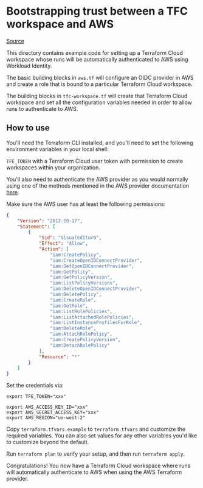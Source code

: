 # Bootstrapping trust between a TFC workspace and AWS

[Source](https://github.com/hashicorp/terraform-dynamic-credentials-setup-examples/tree/main/aws)

This directory contains example code for setting up a Terraform Cloud workspace
whose runs will be automatically authenticated to AWS using Workload Identity.

The basic building blocks in `aws.tf` will configure an OIDC provider in AWS
and create a role that is bound to a particular Terraform Cloud workspace.

The building blocks in `tfc-workspace.tf` will create that Terraform Cloud
workspace and set all the configuration variables needed in order to allow runs to authenticate to AWS.

## How to use

You'll need the Terraform CLI installed, and you'll need to set the following environment variables in your local shell:

`TFE_TOKEN` with a Terraform Cloud user token with permission to create workspaces within your organization.

You'll also need to authenticate the AWS provider as you would normally using one of the methods mentioned in the AWS provider documentation [here](https://registry.terraform.io/providers/hashicorp/aws/latest/docs#authentication-and-configuration).

Make sure the AWS user has at least the following permissions:

```json
{
	"Version": "2012-10-17",
	"Statement": [
		{
			"Sid": "VisualEditor0",
			"Effect": "Allow",
			"Action": [
				"iam:CreatePolicy",
				"iam:CreateOpenIDConnectProvider",
				"iam:GetOpenIDConnectProvider",
				"iam:GetPolicy",
				"iam:GetPolicyVersion",
				"iam:ListPolicyVersions",
				"iam:DeleteOpenIDConnectProvider",
				"iam:DeletePolicy",
				"iam:CreateRole",
				"iam:GetRole",
				"iam:ListRolePolicies",
				"iam:ListAttachedRolePolicies",
				"iam:ListInstanceProfilesForRole",
				"iam:DeleteRole",
				"iam:AttachRolePolicy",
				"iam:CreatePolicyVersion",
				"iam:DetachRolePolicy"
			],
			"Resource": "*"
		}
	]
}
```

Set the credentials via:

```env
export TFE_TOKEN="xxx"

export AWS_ACCESS_KEY_ID="xxx"
export AWS_SECRET_ACCESS_KEY="xxx"
export AWS_REGION="us-west-2"
```

Copy `terraform.tfvars.example` to `terraform.tfvars` and customize the required variables. You can also set values for any other variables you'd like to customize beyond the default.

Run `terraform plan` to verify your setup, and then run `terraform apply`.

Congratulations! You now have a Terraform Cloud workspace where runs will automatically authenticate to AWS when using the AWS Terraform provider.
